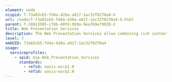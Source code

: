 ```yaml
---
element: node
nispid: T-73a03cb5-fd4a-426a-a017-1ac32f0270a4-X
url: /node/T-73a03cb5-fd4a-426a-a017-1ac32f0270a4-X.html
parent: T-28813595-c7db-40fd-9b9a-9ea769ef9920-X
title: Web Presentation Services
description: The Web Presentation Services allow combining rich content from different data sources into a single client web page or desktop, using a combination of Web 2.0 technologies such as HTML snippets, scripting code (JavaScript), on demand code (AJAX, JSON), web service calls and proprietary code (Flash, ActiveX and so on).
level: 7
emUUID: 73a03cb5-fd4a-426a-a017-1ac32f0270a4
usage:
  serviceprofiles:
    - spid: bsp-Web_Presentation_Services
      standards:
        - refid: oasis-wsrp1.0
        - refid: oasis-wsrp2.0
---
```

